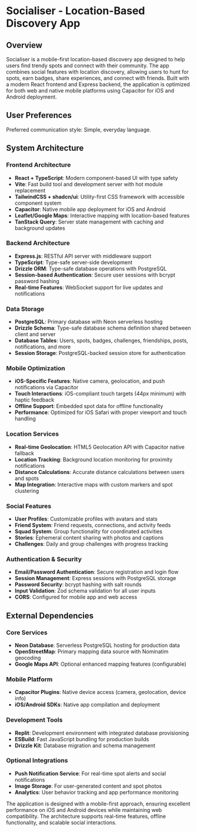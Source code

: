 # Socialiser - Location-Based Discovery App

## Overview

Socialiser is a mobile-first location-based discovery app designed to help users find trendy spots and connect with their community. The app combines social features with location discovery, allowing users to hunt for spots, earn badges, share experiences, and connect with friends. Built with a modern React frontend and Express backend, the application is optimized for both web and native mobile platforms using Capacitor for iOS and Android deployment.

## User Preferences

Preferred communication style: Simple, everyday language.

## System Architecture

### Frontend Architecture
- **React + TypeScript**: Modern component-based UI with type safety
- **Vite**: Fast build tool and development server with hot module replacement
- **TailwindCSS + shadcn/ui**: Utility-first CSS framework with accessible component system
- **Capacitor**: Native mobile app deployment for iOS and Android
- **Leaflet/Google Maps**: Interactive mapping with location-based features
- **TanStack Query**: Server state management with caching and background updates

### Backend Architecture
- **Express.js**: RESTful API server with middleware support
- **TypeScript**: Type-safe server-side development
- **Drizzle ORM**: Type-safe database operations with PostgreSQL
- **Session-based Authentication**: Secure user sessions with bcrypt password hashing
- **Real-time Features**: WebSocket support for live updates and notifications

### Data Storage
- **PostgreSQL**: Primary database with Neon serverless hosting
- **Drizzle Schema**: Type-safe database schema definition shared between client and server
- **Database Tables**: Users, spots, badges, challenges, friendships, posts, notifications, and more
- **Session Storage**: PostgreSQL-backed session store for authentication

### Mobile Optimization
- **iOS-Specific Features**: Native camera, geolocation, and push notifications via Capacitor
- **Touch Interactions**: iOS-compliant touch targets (44px minimum) with haptic feedback
- **Offline Support**: Embedded spot data for offline functionality
- **Performance**: Optimized for iOS Safari with proper viewport and touch handling

### Location Services
- **Real-time Geolocation**: HTML5 Geolocation API with Capacitor native fallback
- **Location Tracking**: Background location monitoring for proximity notifications
- **Distance Calculations**: Accurate distance calculations between users and spots
- **Map Integration**: Interactive maps with custom markers and spot clustering

### Social Features
- **User Profiles**: Customizable profiles with avatars and stats
- **Friend System**: Friend requests, connections, and activity feeds
- **Squad System**: Group functionality for coordinated activities
- **Stories**: Ephemeral content sharing with photos and captions
- **Challenges**: Daily and group challenges with progress tracking

### Authentication & Security
- **Email/Password Authentication**: Secure registration and login flow
- **Session Management**: Express sessions with PostgreSQL storage
- **Password Security**: bcrypt hashing with salt rounds
- **Input Validation**: Zod schema validation for all user inputs
- **CORS**: Configured for mobile app and web access

## External Dependencies

### Core Services
- **Neon Database**: Serverless PostgreSQL hosting for production data
- **OpenStreetMap**: Primary mapping data source with Nominatim geocoding
- **Google Maps API**: Optional enhanced mapping features (configurable)

### Mobile Platform
- **Capacitor Plugins**: Native device access (camera, geolocation, device info)
- **iOS/Android SDKs**: Native app compilation and deployment

### Development Tools
- **Replit**: Development environment with integrated database provisioning
- **ESBuild**: Fast JavaScript bundling for production builds
- **Drizzle Kit**: Database migration and schema management

### Optional Integrations
- **Push Notification Service**: For real-time spot alerts and social notifications
- **Image Storage**: For user-generated content and spot photos
- **Analytics**: User behavior tracking and app performance monitoring

The application is designed with a mobile-first approach, ensuring excellent performance on iOS and Android devices while maintaining web compatibility. The architecture supports real-time features, offline functionality, and scalable social interactions.